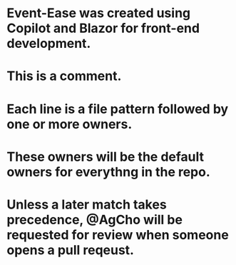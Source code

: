 # Event-Ease was created using Copilot and Blazor for front-end development.
# This is a comment.
# Each line is a file pattern followed by one or more owners.

# These owners will be the default owners for everythng in the repo.
# Unless a later match takes precedence, @AgCho will be requested for review when someone opens a pull reqeust.


